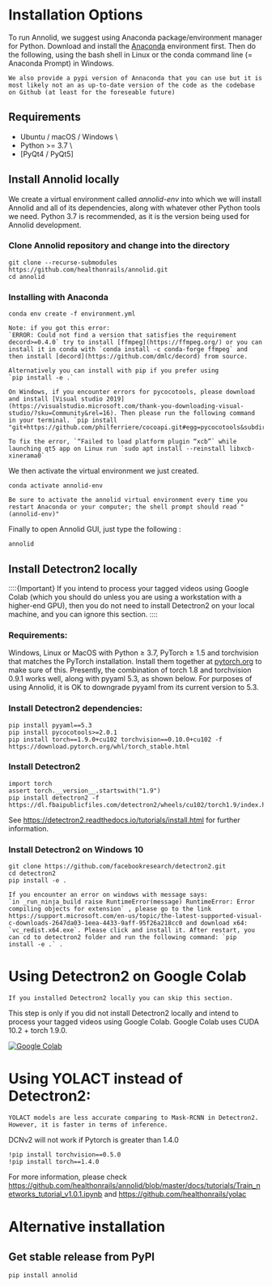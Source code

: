 # Installation Options

To run Annolid, we suggest using Anaconda package/environment manager for Python. Download and install the [Anaconda](https://www.anaconda.com/products/individual) environment first. Then do the following, using the bash shell in Linux or the conda command line (= Anaconda Prompt) in Windows.

```{note}
We also provide a pypi version of Annaconda that you can use but it is most likely not an as up-to-date version of the code as the codebase on Github (at least for the foreseable future)
```

## Requirements
- Ubuntu / macOS / Windows      \
- Python >= 3.7                 \
- [PyQt4 / PyQt5]

## Install Annolid locally

We create a virtual environment called _annolid-env_ into which we will install Annolid and all of its dependencies, along with whatever other Python tools we need. Python 3.7 is recommended, as it is the version being used for Annolid development.

### Clone Annolid repository and change into the directory
```
git clone --recurse-submodules https://github.com/healthonrails/annolid.git
cd annolid
```
### Installing with Anaconda
```
conda env create -f environment.yml
```

```{note}
Note: if you got this error:
`ERROR: Could not find a version that satisfies the requirement decord>=0.4.0` try to install [ffmpeg](https://ffmpeg.org/) or you can install it in conda with `conda install -c conda-forge ffmpeg` and then install [decord](https://github.com/dmlc/decord) from source.
```

```{note}
Alternatively you can install with pip if you prefer using
`pip install -e .`
```

```{note}
On Windows, if you encounter errors for pycocotools, please download and install [Visual studio 2019](https://visualstudio.microsoft.com/thank-you-downloading-visual-studio/?sku=Community&rel=16). Then please run the following command in your terminal. `pip install "git+https://github.com/philferriere/cocoapi.git#egg=pycocotools&subdirectory=PythonAPI"`
```

```{note}
To fix the error, `“Failed to load platform plugin “xcb”` while launching qt5 app on Linux run `sudo apt install --reinstall libxcb-xinerama0`
```

We then activate the virtual environment we just created.
```
conda activate annolid-env
```

```{note}
Be sure to activate the annolid virtual environment every time you restart Anaconda or your computer; the shell prompt should read "(annolid-env)"
```

Finally to open Annolid GUI, just type the following :
```
annolid
```


## Install Detectron2 locally
::::{Important}
If you intend to process your tagged videos using Google Colab (which you should do unless you are using a workstation with a higher-end GPU), then you do not need to install Detectron2 on your local machine, and you can ignore this section.
::::


### Requirements:

Windows, Linux or MacOS with Python ≥ 3.7, PyTorch ≥ 1.5 and torchvision that matches the PyTorch installation. Install them together at [pytorch.org](http://pytorch.org) to make sure of this. Presently, the combination of torch 1.8 and torchvision 0.9.1 works well, along with pyyaml 5.3, as shown below.
For purposes of using Annolid, it is OK to downgrade pyyaml from its current version to 5.3.

### Install Detectron2 dependencies:
```
pip install pyyaml==5.3
pip install pycocotools>=2.0.1
pip install torch==1.9.0+cu102 torchvision==0.10.0+cu102 -f https://download.pytorch.org/whl/torch_stable.html
```
### Install Detectron2
```
import torch
assert torch.__version__.startswith("1.9")    
pip install detectron2 -f https://dl.fbaipublicfiles.com/detectron2/wheels/cu102/torch1.9/index.html
```
See https://detectron2.readthedocs.io/tutorials/install.html for further information.


### Install Detectron2 on Windows 10

```
git clone https://github.com/facebookresearch/detectron2.git
cd detectron2
pip install -e .
```


```{note}
If you encounter an error on windows with message says:
`in _run_ninja_build raise RuntimeError(message) RuntimeError: Error compiling objects for extension` , please go to the link https://support.microsoft.com/en-us/topic/the-latest-supported-visual-c-downloads-2647da03-1eea-4433-9aff-95f26a218cc0 and download x64: `vc_redist.x64.exe`. Please click and install it. After restart, you can cd to detectron2 folder and run the following command: `pip install -e .` .
```

# Using Detectron2 on Google Colab
```{note}
If you installed Detectron2 locally you can skip this section.
```

This step is only if you did not install Detectron2 locally and intend to process your tagged videos using Google Colab.
Google Colab uses CUDA 10.2 + torch 1.9.0.

[![Google Colab](https://colab.research.google.com/assets/colab-badge.svg)](https://colab.research.google.com/github/healthonrails/annolid/blob/master/docs/tutorials/Annolid_on_Detectron2_Tutorial.ipynb)

# Using YOLACT instead of Detectron2:
```{note}
YOLACT models are less accurate comparing to Mask-RCNN in Detectron2. However, it is faster in terms of inference.
```
DCNv2 will not work if Pytorch is greater than 1.4.0

```
!pip install torchvision==0.5.0
!pip install torch==1.4.0
```

For more information, please check https://github.com/healthonrails/annolid/blob/master/docs/tutorials/Train_networks_tutorial_v1.0.1.ipynb and https://github.com/healthonrails/yolac


# Alternative installation
## Get stable release from PyPI
```
pip install annolid
```
